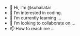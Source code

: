 - 👋 Hi, I’m @suhailatar
- 👀 I’m interested in coding.
- 🌱 I’m currently learning ...
- 💞️ I’m looking to collaborate on ...
- 📫 How to reach me ...

<!---
suhailatar/suhailatar is a ✨ special ✨ repository because its `README.md` (this file) appears on your GitHub profile.
You can click the Preview link to take a look at your changes.
--->
